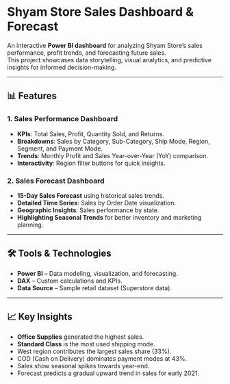 # Shyam Store Sales Dashboard & Forecast

An interactive **Power BI dashboard** for analyzing Shyam Store’s sales performance, profit trends, and forecasting future sales.  
This project showcases data storytelling, visual analytics, and predictive insights for informed decision-making.

---

## 📊 Features

### **1. Sales Performance Dashboard**
- **KPIs**: Total Sales, Profit, Quantity Sold, and Returns.
- **Breakdowns**: Sales by Category, Sub-Category, Ship Mode, Region, Segment, and Payment Mode.
- **Trends**: Monthly Profit and Sales Year-over-Year (YoY) comparison.
- **Interactivity**: Region filter buttons for quick insights.

### **2. Sales Forecast Dashboard**
- **15-Day Sales Forecast** using historical sales trends.
- **Detailed Time Series**: Sales by Order Date visualization.
- **Geographic Insights**: Sales performance by state.
- **Highlighting Seasonal Trends** for better inventory and marketing planning.

---

## 🛠 Tools & Technologies
- **Power BI** – Data modeling, visualization, and forecasting.
- **DAX** – Custom calculations and KPIs.
- **Data Source** – Sample retail dataset (Superstore data).

---

## 📈 Key Insights
- **Office Supplies** generated the highest sales.
- **Standard Class** is the most used shipping mode.
- West region contributes the largest sales share (33%).
- COD (Cash on Delivery) dominates payment modes at 43%.
- Sales show seasonal spikes towards year-end.
- Forecast predicts a gradual upward trend in sales for early 2021.

